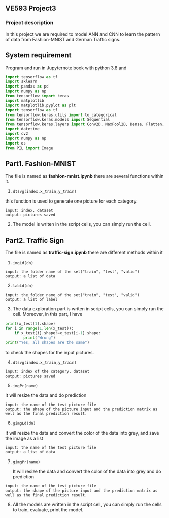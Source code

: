 ## VE593 Project3

### Project description

In this project we are required to model ANN and CNN to learn the pattern of data from Fashion-MNIST and German Traffic signs. 

## System requirement

Program and run in Jupyternote book with python 3.8 and

```python
import tensorflow as tf
import sklearn
import pandas as pd
import numpy as np
from tensorflow import keras
import matplotlib
import matplotlib.pyplot as plt
import tensorflow as tf
from tensorflow.keras.utils import to_categorical
from tensorflow.keras.models import Sequential
from tensorflow.keras.layers import Conv2D, MaxPool2D, Dense, Flatten, Dropout
import datetime
import cv2
import numpy as np
import os
from PIL import Image
```

## Part1. Fashion-MNIST

The file is named as **fashion-mnist.ipynb** there are several functions within it.

1. `dtsvg(index,x_train,y_train)`
  
  this function is used to generate one picture for each category.
  
  ```
  input: index, dataset
  output: pictures saved
  ```
  
2. The model is writen in the script cells, you can simply run the cell. 
  

## Part2. Traffic Sign

The file is named as **traffic-sign.ipynb** there are different methods within it

1. `imgLd(dn)`
  
  ```
  input: the folder name of the set("train", "test", "valid")
  output: a list of data
  ```
  
2. `labLd(dn)`
  
  ```
  input: the folder name of the set("train", "test", "valid")
  output: a list of label
  ```
  
3. The data exploration part is writen in script cells, you can simply run the cell. Moreover, in this part, I have
```python
print(x_test[1].shape)
for i in range(1,len(x_test)):
    if x_test[i].shape!=x_test[i-1].shape:
        print("Wrong")
print("Yes, all shapes are the same")
```
to check the shapes for the input pictures. 
  
4. `dtsvg(index,x_train,y_train)`
  
  ```
  input: index of the category, dataset
  output: pictures saved
  ```
  
5. `imgPr(name)`
  
  It will resize the data and do prediction
  
  ```
  input: the name of the test picture file
  output: the shape of the picture input and the prediction matrix as well as the final prediction result. 
  ```
  
6. `gimgLd(dn)`
  
  It will resize the data and convert the color of the data into grey, and save the image as a list
  
  ```
  input: the name of the test picture file
  output: a list of data
  ```
  
7. `gimgPr(name)`
  
   It will resize the data and convert the color of the data into grey and do prediction
  
  ```
  input: the name of the test picture file
  output: the shape of the picture input and the prediction matrix as well as the final prediction result. 
  ```

8. All the models are written in the script cell, you can simply run the cells to train, evaluate, print the model. 
